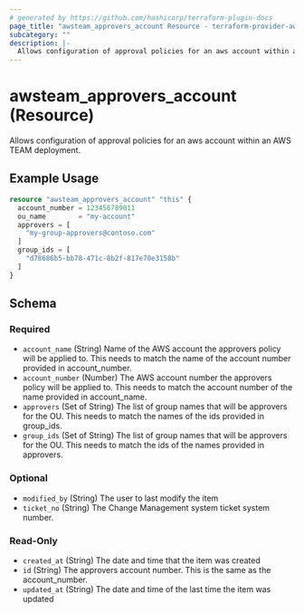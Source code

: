 ```yaml
---
# generated by https://github.com/hashicorp/terraform-plugin-docs
page_title: "awsteam_approvers_account Resource - terraform-provider-awsteam"
subcategory: ""
description: |-
  Allows configuration of approval policies for an aws account within an AWS TEAM deployment.
---
```


# awsteam_approvers_account (Resource)

Allows configuration of approval policies for an aws account within an AWS TEAM deployment.

## Example Usage

```terraform
resource "awsteam_approvers_account" "this" {
  account_number = 123456789011
  ou_name        = "my-account"
  approvers = [
    "my-group-approvers@contoso.com"
  ]
  group_ids = [
    "d78686b5-bb78-471c-8b2f-817e70e3158b"
  ]
}
```

<!-- schema generated by tfplugindocs -->
## Schema

### Required

- `account_name` (String) Name of the AWS account the approvers policy will be applied to. This needs to match the name of the account number provided in account_number.
- `account_number` (Number) The AWS account number the approvers policy will be applied to. This needs to match the account number of the name provided in account_name.
- `approvers` (Set of String) The list of group names that will be approvers for the OU. This needs to match the names of the ids provided in group_ids.
- `group_ids` (Set of String) The list of group names that will be approvers for the OU. This needs to match the ids of the names provided in approvers.

### Optional

- `modified_by` (String) The user to last modify the item
- `ticket_no` (String) The Change Management system ticket system number.

### Read-Only

- `created_at` (String) The date and time that the item was created
- `id` (String) The approvers account number. This is the same as the account_number.
- `updated_at` (String) The date and time of the last time the item was updated
